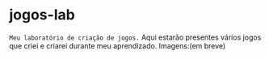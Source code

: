 # jogos-lab

`Meu laboratório de criação de jogos.`
Aqui estarão presentes vários jogos que criei e criarei durante meu aprendizado.
Imagens:(em breve)
